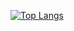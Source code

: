 
[![Top Langs](https://github-readme-stats.vercel.app/api/top-langs/?username=akshaan)](https://github.com/anuraghazra/github-readme-stats)
